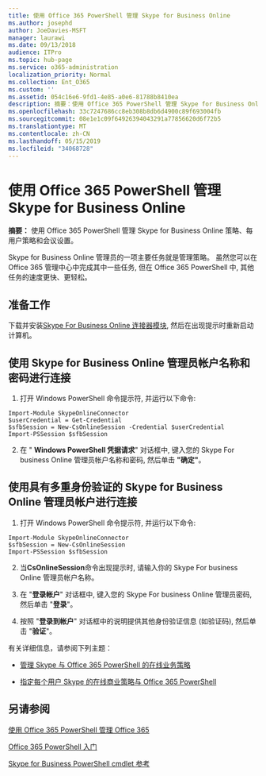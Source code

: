 ```yaml
---
title: 使用 Office 365 PowerShell 管理 Skype for Business Online
ms.author: josephd
author: JoeDavies-MSFT
manager: laurawi
ms.date: 09/13/2018
audience: ITPro
ms.topic: hub-page
ms.service: o365-administration
localization_priority: Normal
ms.collection: Ent_O365
ms.custom: ''
ms.assetid: 054c16e6-9fd1-4e85-a0e6-81788b8410ea
description: 摘要：使用 Office 365 PowerShell 管理 Skype for Business Online 策略、每用户策略和会议设置。
ms.openlocfilehash: 33c7247686cc8eb308b8db6d4900c89f693004fb
ms.sourcegitcommit: 08e1e1c09f64926394043291a77856620d6f72b5
ms.translationtype: MT
ms.contentlocale: zh-CN
ms.lasthandoff: 05/15/2019
ms.locfileid: "34068728"
---
```

# <a name="manage-skype-for-business-online-with-office-365-powershell"></a>使用 Office 365 PowerShell 管理 Skype for Business Online

 **摘要：** 使用 Office 365 PowerShell 管理 Skype for Business Online 策略、每用户策略和会议设置。
  
Skype for Business Online 管理员的一项主要任务就是管理策略。 虽然您可以在 Office 365 管理中心中完成其中一些任务, 但在 Office 365 PowerShell 中, 其他任务的速度更快、更轻松。 

## <a name="before-you-start"></a>准备工作

下载并安装[Skype For Business Online 连接器模块](https://www.microsoft.com/en-us/download/details.aspx?id=39366), 然后在出现提示时重新启动计算机。


## <a name="connect-using-a-skype-for-business-online-administrator-account-name-and-password"></a>使用 Skype for Business Online 管理员帐户名称和密码进行连接

1. 打开 Windows PowerShell 命令提示符, 并运行以下命令: 
    
  ```
  Import-Module SkypeOnlineConnector
  $userCredential = Get-Credential
  $sfbSession = New-CsOnlineSession -Credential $userCredential
  Import-PSSession $sfbSession
  ```

2. 在 " **Windows PowerShell 凭据请求**" 对话框中, 键入您的 Skype For business Online 管理员帐户名称和密码, 然后单击 **"确定"**。


## <a name="connect-using-a-skype-for-business-online-administrator-account-with-multifactor-authentication"></a>使用具有多重身份验证的 Skype for Business Online 管理员帐户进行连接

1. 打开 Windows PowerShell 命令提示符, 并运行以下命令:

  ```
  Import-Module SkypeOnlineConnector
  $sfbSession = New-CsOnlineSession
  Import-PSSession $sfbSession
  ```

2. 当**CsOnlineSession**命令出现提示时, 请输入你的 Skype For business Online 管理员帐户名称。

3. 在 "**登录帐户**" 对话框中, 键入您的 Skype For business Online 管理员密码, 然后单击 "**登录**"。

4. 按照 "**登录到帐户**" 对话框中的说明提供其他身份验证信息 (如验证码), 然后单击 "**验证**"。

有关详细信息，请参阅下列主题：
  
- [管理 Skype 与 Office 365 PowerShell 的在线业务策略](manage-skype-for-business-online-policies-with-office-365-powershell.md)
    
- [指定每个用户 Skype 的在线商业策略与 Office 365 PowerShell](assign-per-user-skype-for-business-online-policies-with-office-365-powershell.md)
    
## <a name="see-also"></a>另请参阅

[使用 Office 365 PowerShell 管理 Office 365](manage-office-365-with-office-365-powershell.md)
  
[Office 365 PowerShell 入门](getting-started-with-office-365-powershell.md)

[Skype for Business PowerShell cmdlet 参考](https://docs.microsoft.com/powershell/module/skype/?view=skype-ps)

